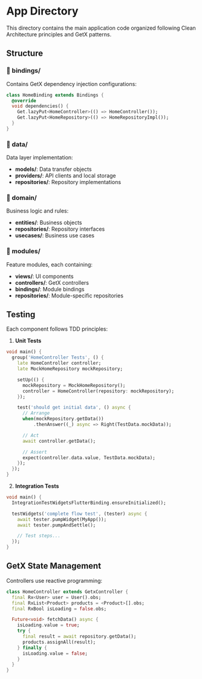 # App Directory

This directory contains the main application code organized following Clean Architecture principles and GetX patterns.

## Structure

### 📁 bindings/
Contains GetX dependency injection configurations:
```dart
class HomeBinding extends Bindings {
  @override
  void dependencies() {
    Get.lazyPut<HomeController>(() => HomeController());
    Get.lazyPut<HomeRepository>(() => HomeRepositoryImpl());
  }
}
```

### 📁 data/
Data layer implementation:
- **models/**: Data transfer objects
- **providers/**: API clients and local storage
- **repositories/**: Repository implementations

### 📁 domain/
Business logic and rules:
- **entities/**: Business objects
- **repositories/**: Repository interfaces
- **usecases/**: Business use cases

### 📁 modules/
Feature modules, each containing:
- **views/**: UI components
- **controllers/**: GetX controllers
- **bindings/**: Module bindings
- **repositories/**: Module-specific repositories

## Testing

Each component follows TDD principles:

1. **Unit Tests**
```dart
void main() {
  group('HomeController Tests', () {
    late HomeController controller;
    late MockHomeRepository mockRepository;

    setUp(() {
      mockRepository = MockHomeRepository();
      controller = HomeController(repository: mockRepository);
    });

    test('should get initial data', () async {
      // Arrange
      when(mockRepository.getData())
          .thenAnswer((_) async => Right(TestData.mockData));

      // Act
      await controller.getData();

      // Assert
      expect(controller.data.value, TestData.mockData);
    });
  });
}
```

2. **Integration Tests**
```dart
void main() {
  IntegrationTestWidgetsFlutterBinding.ensureInitialized();

  testWidgets('complete flow test', (tester) async {
    await tester.pumpWidget(MyApp());
    await tester.pumpAndSettle();

    // Test steps...
  });
}
```

## GetX State Management

Controllers use reactive programming:
```dart
class HomeController extends GetxController {
  final Rx<User> user = User().obs;
  final RxList<Product> products = <Product>[].obs;
  final RxBool isLoading = false.obs;

  Future<void> fetchData() async {
    isLoading.value = true;
    try {
      final result = await repository.getData();
      products.assignAll(result);
    } finally {
      isLoading.value = false;
    }
  }
}
```
